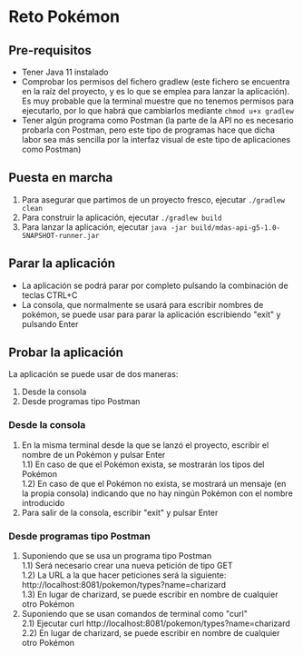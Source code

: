 # Reto Pokémon

## Pre-requisitos

* Tener Java 11 instalado
* Comprobar los permisos del fichero gradlew (este fichero se encuentra en la raíz del proyecto, y es lo que se emplea para lanzar la aplicación).
  Es muy probable que la terminal muestre que no tenemos permisos para ejecutarlo, por lo que habrá que cambiarlos mediante `chmod u+x gradlew`
* Tener algún programa como Postman (la parte de la API no es necesario probarla con Postman, pero este tipo de programas hace que dicha labor sea más sencilla por la interfaz visual de este tipo de aplicaciones como Postman)

## Puesta en marcha

1) Para asegurar que partimos de un proyecto fresco, ejecutar `./gradlew clean`
2) Para construir la aplicación, ejecutar `./gradlew build`
3) Para lanzar la aplicación, ejecutar `java -jar build/mdas-api-g5-1.0-SNAPSHOT-runner.jar`

## Parar la aplicación

* La aplicación se podrá parar por completo pulsando la combinación de teclas CTRL+C
* La consola, que normalmente se usará para escribir nombres de pokémon, se puede usar para parar la aplicación escribiendo "exit" y pulsando Enter

## Probar la aplicación

La aplicación se puede usar de dos maneras:
1) Desde la consola
2) Desde programas tipo Postman

### Desde la consola

1) En la misma terminal desde la que se lanzó el proyecto, escribir el nombre de un Pokémon y pulsar Enter  
    1.1) En caso de que el Pokémon exista, se mostrarán los tipos del Pokémon  
    1.2) En caso de que el Pokémon no exista, se mostrará un mensaje (en la propia consola) indicando que no hay ningún Pokémon con el nombre introducido
2) Para salir de la consola, escribir "exit" y pulsar Enter

### Desde programas tipo Postman

1) Suponiendo que se usa un programa tipo Postman  
   1.1) Será necesario crear una nueva petición de tipo GET  
   1.2) La URL a la que hacer peticiones será la siguiente: http://localhost:8081/pokemon/types?name=charizard  
   1.3) En lugar de charizard, se puede escribir en nombre de cualquier otro Pokémon  
2) Suponiendo que se usan comandos de terminal como "curl"  
   2.1) Ejecutar curl http://localhost:8081/pokemon/types?name=charizard  
   2.2) En lugar de charizard, se puede escribir en nombre de cualquier otro Pokémon
